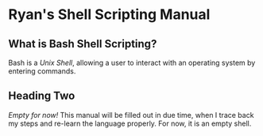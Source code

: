 # Ryan's Shell Scripting Manual

## What is Bash Shell Scripting?

Bash is a *Unix Shell*, allowing a user to interact with an operating system by entering commands.

## Heading Two

*Empty for now!* This manual will be filled out in due time, when I trace back my steps and re-learn the language properly. For now, it is an empty shell.
